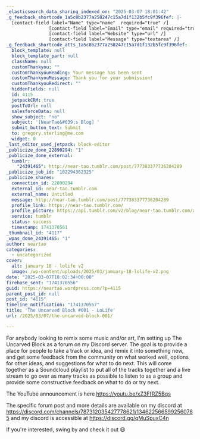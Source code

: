 ```yaml
---
_elasticsearch_data_sharing_indexed_on: "2025-03-07 18:01:42"
_g_feedback_shortcode_1a5c8b2377a258247c15a7d1f132b5fc9f396fef: |-
  [contact-field label="Name" type="name"  required="true" /]
  				[contact-field label="Email" type="email" required="true" /]
  				[contact-field label="Website" type="url" /]
  				[contact-field label="Message" type="textarea" /]
_g_feedback_shortcode_atts_1a5c8b2377a258247c15a7d1f132b5fc9f396fef:
  block_template: null
  block_template_part: null
  className: null
  customThankyou: ""
  customThankyouHeading: Your message has been sent
  customThankyouMessage: Thank you for your submission!
  customThankyouRedirect: ""
  hiddenFields: null
  id: 4115
  jetpackCRM: true
  postToUrl: null
  salesforceData: null
  show_subject: "no"
  subject: '[NearTao&#039;s Blog] '
  submit_button_text: Submit
  to: gregory.sterling@me.com
  widget: 0
_last_editor_used_jetpack: block-editor
_publicize_done_22890294: "1"
_publicize_done_external:
  tumblr:
    "24391465": http://near-tao.tumblr.com/post/777383377736204289
_publicize_job_id: "102294362325"
_publicize_shares:
  connection_id: 22890294
  external_id: near-tao.tumblr.com
  external_name: Untitled
  message: http://near-tao.tumblr.com/post/777383377736204289
  profile_link: https://near-tao.tumblr.com/
  profile_picture: https://api.tumblr.com/v2/blog/near-tao.tumblr.com/avatar/512
  service: tumblr
  status: success
  timestamp: 1741370561
_thumbnail_id: "4117"
_wpas_done_24391465: "1"
author: neartao
categories:
  - uncategorized
cover:
  alt: jamuary 18 - lolife v2
  image: /wp-content/uploads/2025/03/jamuary-18-lolife-v2.png
date: "2025-03-07T18:02:34+00:00"
firehose_sent: "1741370556"
guid: https://neartao.wordpress.com/?p=4115
parent_post_id: null
post_id: "4115"
timeline_notification: "1741370557"
title: 'The Uncarved Block #001 - LoLife'
url: /2025/03/07/the-uncarved-block-001/

---
```

For anybody looking to remix some music and/or art, I'm setting up The Uncarved Block as a forum on my Discord server. The goal is to provide a place for people to take a track or idea, and remix it into something new, and get some feedback from the community on what worked well, options for other ideas, and suggestions for what to do next. This will come together as a Soundcloud playlist to put all of the tracks together and a live stream to go over as many tracks as possible to listen to as a group and provide some constructive feedback on what to do or try next.

The YouTube announcement is here https://youtu.be/xZ3FfRZ5Bqs

The specific forum post and more details are available on my discord at https://discord.com/channels/787312035427778621/1346225665992560785 and my discord is accessible at https://discord.gg/qMuSpuxC4n

If you're interested, swing by and check it out :smiley:
